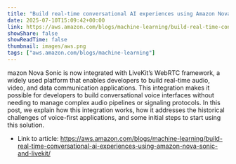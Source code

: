```yaml
---
title: "Build real-time conversational AI experiences using Amazon Nova Sonic and LiveKit"
date: 2025-07-10T15:09:42+00:00
link: https://aws.amazon.com/blogs/machine-learning/build-real-time-conversational-ai-experiences-using-amazon-nova-sonic-and-livekit/
showShare: false
showReadTime: false
thumbnail: images/aws.png
tags: ["aws.amazon.com/blogs/machine-learning"]
---
```

mazon Nova Sonic is now integrated with LiveKit’s WebRTC framework, a widely used platform that enables developers to build real-time audio, video, and data communication applications. This integration makes it possible for developers to build conversational voice interfaces without needing to manage complex audio pipelines or signaling protocols. In this post, we explain how this integration works, how it addresses the historical challenges of voice-first applications, and some initial steps to start using this solution.

- Link to article: https://aws.amazon.com/blogs/machine-learning/build-real-time-conversational-ai-experiences-using-amazon-nova-sonic-and-livekit/